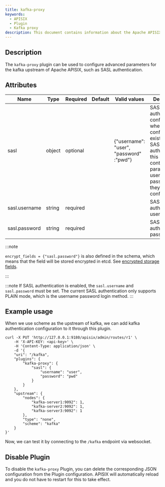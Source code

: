```yaml
---
title: kafka-proxy
keywords:
  - APISIX
  - Plugin
  - Kafka proxy
description: This document contains information about the Apache APISIX kafka-proxy Plugin.
---
```


<!--
#
# Licensed to the Apache Software Foundation (ASF) under one or more
# contributor license agreements.  See the NOTICE file distributed with
# this work for additional information regarding copyright ownership.
# The ASF licenses this file to You under the Apache License, Version 2.0
# (the "License"); you may not use this file except in compliance with
# the License.  You may obtain a copy of the License at
#
#     http://www.apache.org/licenses/LICENSE-2.0
#
# Unless required by applicable law or agreed to in writing, software
# distributed under the License is distributed on an "AS IS" BASIS,
# WITHOUT WARRANTIES OR CONDITIONS OF ANY KIND, either express or implied.
# See the License for the specific language governing permissions and
# limitations under the License.
#
-->

## Description

The `kafka-proxy` plugin can be used to configure advanced parameters for the kafka upstream of Apache APISIX, such as SASL authentication.

## Attributes

| Name              | Type    | Required | Default | Valid values  | Description                        |
|-------------------|---------|----------|---------|---------------|------------------------------------|
| sasl              | object  | optional |         | {"username": "user", "password" :"pwd"} | SASL/PLAIN authentication configuration, when this configuration exists, turn on SASL authentication; this object will contain two parameters username and password, they must be configured. |
| sasl.username     | string  | required |         |               | SASL/PLAIN authentication username |
| sasl.password     | string  | required |         |               | SASL/PLAIN authentication password |

:::note

`encrypt_fields = {"sasl.password"}` is also defined in the schema, which means that the field will be stored encrypted in etcd. See [encrypted storage fields](../plugin-develop.md#encrypted-storage-fields).

:::

:::note
If SASL authentication is enabled, the `sasl.username` and `sasl.password` must be set.
The current SASL authentication only supports PLAIN mode, which is the username password login method.
:::

## Example usage

When we use scheme as the upstream of kafka, we can add kafka authentication configuration to it through this plugin.

```shell
curl -X PUT 'http://127.0.0.1:9180/apisix/admin/routes/r1' \
    -H 'X-API-KEY: <api-key>' \
    -H 'Content-Type: application/json' \
    -d '{
    "uri": "/kafka",
    "plugins": {
        "kafka-proxy": {
            "sasl": {
                "username": "user",
                "password": "pwd"
            }
        }
    },
    "upstream": {
        "nodes": {
            "kafka-server1:9092": 1,
            "kafka-server2:9092": 1,
            "kafka-server3:9092": 1
        },
        "type": "none",
        "scheme": "kafka"
    }
}'
```

Now, we can test it by connecting to the `/kafka` endpoint via websocket.

## Disable Plugin

To disable the `kafka-proxy` Plugin, you can delete the corresponding JSON configuration from the Plugin configuration. APISIX will automatically reload and you do not have to restart for this to take effect.
